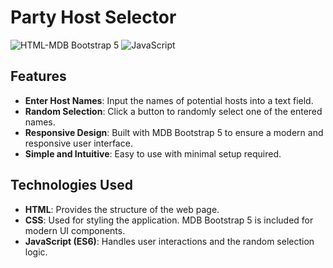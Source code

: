 # Party Host Selector

![HTML-MDB Bootstrap 5](https://img.shields.io/badge/HTML-MDB%20Bootstrap%205-blue)
![JavaScript](https://img.shields.io/badge/JavaScript-ES6-yellow)

## Features

- **Enter Host Names**: Input the names of potential hosts into a text field.
- **Random Selection**: Click a button to randomly select one of the entered names.
- **Responsive Design**: Built with MDB Bootstrap 5 to ensure a modern and responsive user interface.
- **Simple and Intuitive**: Easy to use with minimal setup required.

## Technologies Used

- **HTML**: Provides the structure of the web page.
- **CSS**: Used for styling the application. MDB Bootstrap 5 is included for modern UI components.
- **JavaScript (ES6)**: Handles user interactions and the random selection logic.



